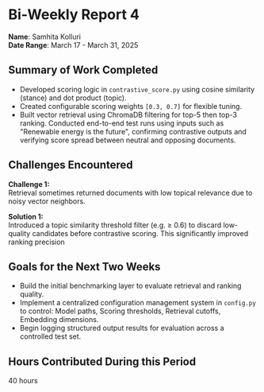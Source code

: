 # Bi-Weekly Report 4
**Name**: Samhita Kolluri   
**Date Range**: March 17 - March 31, 2025

## Summary of Work Completed
- Developed scoring logic in `contrastive_score.py` using cosine similarity (stance) and dot product (topic).
- Created configurable scoring weights `[0.3, 0.7]` for flexible tuning.
- Built vector retrieval using ChromaDB filtering for top-5 then top-3 ranking.
Conducted end-to-end test runs using inputs such as "Renewable energy is the future", confirming contrastive outputs and verifying score spread between neutral and opposing documents.

## Challenges Encountered
**Challenge 1:**    
Retrieval sometimes returned documents with low topical relevance due to noisy vector neighbors.

**Solution 1:**     
Introduced a topic similarity threshold filter (e.g. ≥ 0.6) to discard low-quality candidates before contrastive scoring. This significantly improved ranking precision

## Goals for the Next Two Weeks
- Build the initial benchmarking layer to evaluate retrieval and ranking quality.
- Implement a centralized configuration management system in `config.py` to control: Model paths, Scoring thresholds, Retrieval cutoffs, Embedding dimensions.
- Begin logging structured output results for evaluation across a controlled test set.

## Hours Contributed During this Period
40 hours


